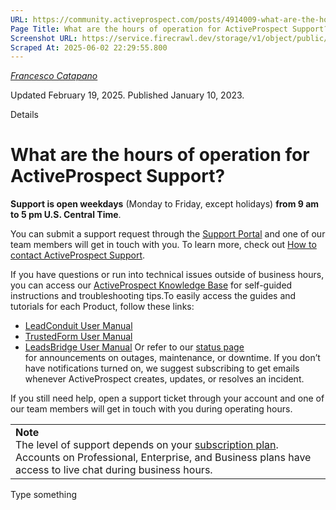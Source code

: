 ```yaml
---
URL: https://community.activeprospect.com/posts/4914009-what-are-the-hours-of-operation-for-activeprospect-support
Page Title: What are the hours of operation for ActiveProspect Support?
Screenshot URL: https://service.firecrawl.dev/storage/v1/object/public/media/screenshot-36aa78d7-2350-4d05-aa5f-f3bf2c15332f.png
Scraped At: 2025-06-02 22:29:55.800
---
```



[_Francesco Catapano_](https://community.activeprospect.com/memberships/8017843-francesco-catapano)

Updated February 19, 2025. Published January 10, 2023.

Details

# What are the hours of operation for ActiveProspect Support?

**Support is open weekdays** (Monday to Friday, except holidays) **from 9 am to 5 pm U.S. Central Time**.

You can submit a support request through the [Support Portal](https://support.activeprospect.com/hc/en-us/signin?) and one of our team members will get in touch with you. To learn more, check out [How to contact ActiveProspect Support](https://community.activeprospect.com/posts/5116014-how-to-contact-activeprospect-support).

If you have questions or run into technical issues outside of business hours, you can access our [ActiveProspect Knowledge Base](https://community.activeprospect.com/) for self-guided instructions and troubleshooting tips.To easily access the guides and tutorials for each Product, follow these links:

- [LeadConduit User Manual](https://community.activeprospect.com/search?query=%22leadconduit+user+manual%22)
- [TrustedForm User Manual](https://community.activeprospect.com/search?query=%22trustedform+user+manual%22)
- [LeadsBridge User Manual](https://community.activeprospect.com/search?query=leadsbridge+user+manual)
Or refer to our [status page](https://status.activeprospect.com/) for announcements on outages, maintenance, or downtime. If you don’t have notifications turned on, we suggest subscribing to get emails whenever ActiveProspect creates, updates, or resolves an incident.

If you still need help, open a support ticket through your account and one of our team members will get in touch with you during operating hours.

|     |
| --- |
| **Note**<br>The level of support depends on your [subscription plan](https://activeprospect.com/levels/). Accounts on Professional, Enterprise, and Business plans have access to live chat during business hours. |

Type something
